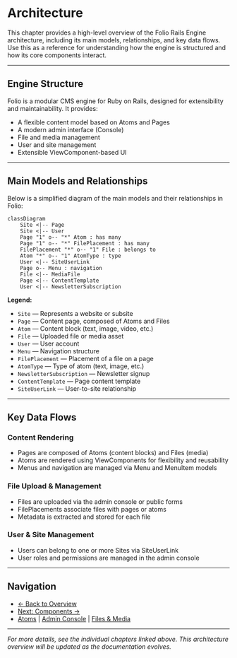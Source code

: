 # Architecture

This chapter provides a high-level overview of the Folio Rails Engine architecture, including its main models, relationships, and key data flows. Use this as a reference for understanding how the engine is structured and how its core components interact.

---

## Engine Structure

Folio is a modular CMS engine for Ruby on Rails, designed for extensibility and maintainability. It provides:
- A flexible content model based on Atoms and Pages
- A modern admin interface (Console)
- File and media management
- User and site management
- Extensible ViewComponent-based UI

---

## Main Models and Relationships

Below is a simplified diagram of the main models and their relationships in Folio:

```mermaid
classDiagram
    Site <|-- Page
    Site <|-- User
    Page "1" o-- "*" Atom : has many
    Page "1" o-- "*" FilePlacement : has many
    FilePlacement "*" o-- "1" File : belongs to
    Atom "*" o-- "1" AtomType : type
    User <|-- SiteUserLink
    Page o-- Menu : navigation
    File <|-- MediaFile
    Page <|-- ContentTemplate
    User <|-- NewsletterSubscription
```

**Legend:**
- `Site` — Represents a website or subsite
- `Page` — Content page, composed of Atoms and Files
- `Atom` — Content block (text, image, video, etc.)
- `File` — Uploaded file or media asset
- `User` — User account
- `Menu` — Navigation structure
- `FilePlacement` — Placement of a file on a page
- `AtomType` — Type of atom (text, image, etc.)
- `NewsletterSubscription` — Newsletter signup
- `ContentTemplate` — Page content template
- `SiteUserLink` — User-to-site relationship

---

## Key Data Flows

### Content Rendering
- Pages are composed of Atoms (content blocks) and Files (media)
- Atoms are rendered using ViewComponents for flexibility and reusability
- Menus and navigation are managed via Menu and MenuItem models

### File Upload & Management
- Files are uploaded via the admin console or public forms
- FilePlacements associate files with pages or atoms
- Metadata is extracted and stored for each file

### User & Site Management
- Users can belong to one or more Sites via SiteUserLink
- User roles and permissions are managed in the admin console

---

## Navigation

- [← Back to Overview](overview.md)
- [Next: Components →](components.md)
- [Atoms](atoms.md) | [Admin Console](admin.md) | [Files & Media](files.md)

---

*For more details, see the individual chapters linked above. This architecture overview will be updated as the documentation evolves.* 